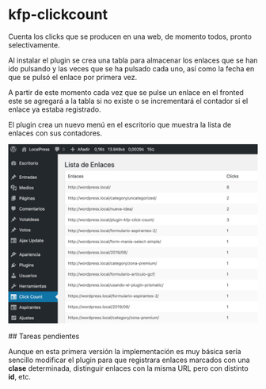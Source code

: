 # kfp-clickcount
Cuenta los clicks que se producen en una web, de momento todos, pronto selectivamente.

Al instalar el plugin se crea una tabla para almacenar los enlaces que se han ido pulsando y las veces que se ha pulsado cada uno, así como la fecha en que se pulsó el enlace por primera vez.

A partir de este momento cada vez que se pulse un enlace en el fronted este se agregará a la tabla si no existe o se incrementará el contador si el enlace ya estaba registrado.

El plugin crea un nuevo menú en el escritorio que muestra la lista de enlaces con sus contadores. 

![Tabla con enlaces y contadores](img/kfp-clickcount-admin.png)

## Tareas pendientes

Aunque en esta primera versión la implementación es muy básica sería sencillo modificar el plugin para que registrara enlaces marcados con una **clase** determinada, distinguir enlaces con la misma URL pero con distinto **id**, etc.